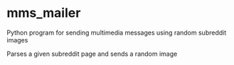 # mms_mailer

Python program for sending multimedia messages using random subreddit images

Parses a given subreddit page and sends a random image
